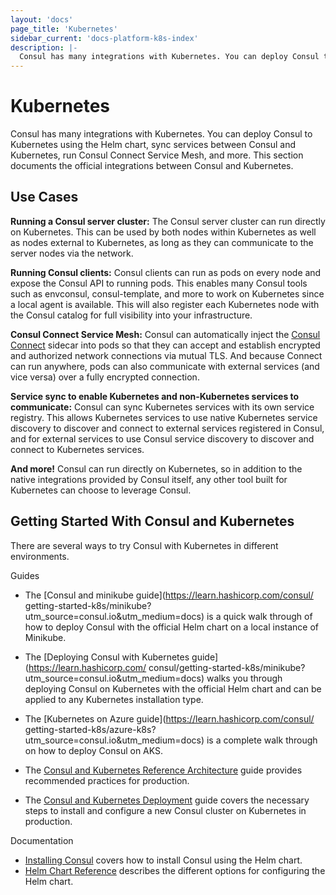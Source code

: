 ```yaml
---
layout: 'docs'
page_title: 'Kubernetes'
sidebar_current: 'docs-platform-k8s-index'
description: |-
  Consul has many integrations with Kubernetes. You can deploy Consul to Kubernetes using the Helm chart, sync services between Consul and Kubernetes, automatically secure Pod communication with Connect, and more. This section documents the official integrations between Consul and Kubernetes.
---
```


# Kubernetes

Consul has many integrations with Kubernetes. You can deploy Consul
to Kubernetes using the Helm chart, sync services between Consul and
Kubernetes, run Consul Connect Service Mesh, and more.
This section documents the official integrations between Consul and Kubernetes.

## Use Cases

**Running a Consul server cluster:** The Consul server cluster can run directly
on Kubernetes. This can be used by both nodes within Kubernetes as well as
nodes external to Kubernetes, as long as they can communicate to the server
nodes via the network.

**Running Consul clients:** Consul clients can run as pods on every node
and expose the Consul API to running pods. This enables many Consul tools
such as envconsul, consul-template, and more to work on Kubernetes since a
local agent is available. This will also register each Kubernetes node with
the Consul catalog for full visibility into your infrastructure.

**Consul Connect Service Mesh:**
Consul can automatically inject the [Consul Connect](/docs/connect/index.html)
sidecar into pods so that they can accept and establish encrypted
and authorized network connections via mutual TLS. And because Connect
can run anywhere, pods can also communicate with external services (and
vice versa) over a fully encrypted connection.

**Service sync to enable Kubernetes and non-Kubernetes services to communicate:**
Consul can sync Kubernetes services with its own service registry. This allows
Kubernetes services to use native Kubernetes service discovery to discover
and connect to external services registered in Consul, and for external services
to use Consul service discovery to discover and connect to Kubernetes services.

**And more!** Consul can run directly on Kubernetes, so in addition to the
native integrations provided by Consul itself, any other tool built for
Kubernetes can choose to leverage Consul.

## Getting Started With Consul and Kubernetes

There are several ways to try Consul with Kubernetes in different environments.

Guides

- The [Consul and minikube guide](https://learn.hashicorp.com/consul/
  getting-started-k8s/minikube?utm_source=consul.io&utm_medium=docs) is a quick walk through of how to deploy Consul with the official Helm chart on a local instance of Minikube.

- The [Deploying Consul with Kubernetes guide](https://learn.hashicorp.com/
  consul/getting-started-k8s/minikube?utm_source=consul.io&utm_medium=docs)
  walks you through deploying Consul on Kubernetes with the official Helm chart and can be applied to any Kubernetes installation type.

- The [Kubernetes on Azure guide](https://learn.hashicorp.com/consul/
  getting-started-k8s/azure-k8s?utm_source=consul.io&utm_medium=docs) is a complete walk through on how to deploy Consul on AKS.

- The [Consul and Kubernetes Reference Architecture](https://learn.hashicorp.com/consul/day-1-operations/kubernetes-reference?utm_source=consul.io&utm_medium=docs) guide provides recommended practices for production.

- The [Consul and Kubernetes Deployment](https://learn.hashicorp.com/consul/day-1-operations/kubernetes-deployment-guide?utm_source=consul.io&utm_medium=docs) guide covers the necessary steps to install and configure a new Consul cluster on Kubernetes in production.

Documentation

- [Installing Consul](/docs/platform/k8s/run.html) covers how to install Consul using the Helm chart.
- [Helm Chart Reference](/docs/platform/k8s/helm.html) describes the different options for configuring the Helm chart.
